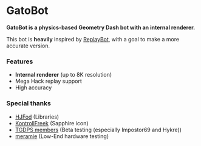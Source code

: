 # GatoBot
**GatoBot is a physics-based Geometry Dash bot with an internal renderer.**

This bot is **heavily** inspired by [ReplayBot](https://github.com/matcool/ReplayBot), with a goal to make a more accurate version.

### Features
- **Internal renderer** (up to 8K resolution)
- Mega Hack replay support
- High accuracy

### Special thanks
- [HJFod](https://github.com/hjfod) (Libraries)
- [KontrollFreek](https://github.com/KontrollFreek) (Sapphire icon)
- [TGDPS members](https://discord.gg/AqqDEteRtT) (Beta testing (especially Impostor69 and Hykre))
- [meramie](https://www.youtube.com/channel/UCwcP_WpIrMj423GcZvA2hiQ) (Low-End hardware testing)